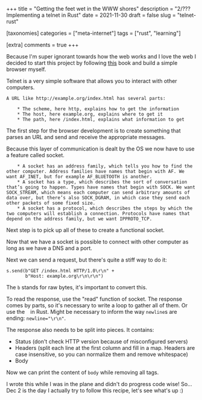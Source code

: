 +++
title = "Getting the feet wet in the WWW shores"
description = "2/??? Implementing a telnet in Rust"
date = 2021-11-30
draft = false
slug = "telnet-rust"

[taxonomies]
categories = ["meta-internet"]
tags = ["rust", "learning"]

[extra]
comments = true
+++

Because I'm super ignorant towards how the web works and I love the web I decided to start this project by following [this](https://browser.engineering/http.html) book and build a simple browser myself.

Telnet is a very simple software that allows you to interact with other computers. 

    A URL like http://example.org/index.html has several parts:

        * The scheme, here http, explains how to get the information
        * The host, here example.org, explains where to get it
        * The path, here /index.html, explains what information to get

The first step for the browser development is to create something that parses an URL and send and receive the appropriate messages.

Because this layer of communication is dealt by the OS we now have to use a feature called socket.

        * A socket has an address family, which tells you how to find the other computer. Address families have names that begin with AF. We want AF_INET, but for example AF_BLUETOOTH is another.
        * A socket has a type, which describes the sort of conversation that’s going to happen. Types have names that begin with SOCK. We want SOCK_STREAM, which means each computer can send arbitrary amounts of data over, but there’s also SOCK_DGRAM, in which case they send each other packets of some fixed size.
        * A socket has a protocol, which describes the steps by which the two computers will establish a connection. Protocols have names that depend on the address family, but we want IPPROTO_TCP.

Next step is to pick up all of these to create a functional socket.

Now that we have a socket is possible to connect with other computer as long as we have a DNS and a port.

Next we can send a request, but there's quite a stiff way to do it:

```
s.send(b"GET /index.html HTTP/1.0\r\n" + 
       b"Host: example.org\r\n\r\n")
```

The `b` stands for raw bytes, it's important to convert this.

To read the response, use the "read" function of socket. The response comes by parts, so it's necessary to write a loop to gather all of them. Or use the ` ` in Rust. Might be necessary to inform the way `newline`s are ending: `newline="\r\n"`.

The response also needs to be split into pieces. It contains:

- Status (don't check HTTP version because of misconfigured servers)
- Headers (split each line at the first column and fill in a map. Headers are case insensitive, so you can normalize them and remove whitespace)
- Body

Now we can print the content of `body` while removing all tags.

I wrote this while I was in the plane and didn't do progress code wise! So... Dec 2 is the day I actually try to follow this recipe, let's see what's up :)